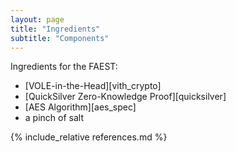 ```yaml
---
layout: page
title: "Ingredients"
subtitle: "Components"
---
```


Ingredients for the FAEST:

- [VOLE-in-the-Head][vith_crypto]
- [QuickSilver Zero-Knowledge Proof][quicksilver]
- [AES Algorithm][aes_spec]
- a pinch of salt

{% include_relative references.md %}

